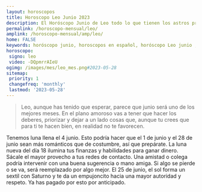 ```yaml
---
layout: horoscopos
title: Horoscopo Leo Junio 2023
description: El Horóscopo Junio de Leo todo lo que tienen los astros preparados para este mes, amor, trabajo, familia. Todo sobre astrologia, tarot, predicciones. Horoscopo gratis en español, predicciones y astrología.
permalink: /horoscopo-mensual/leo/
amplink: /horoscopo-mensual/amp/leo/
home: FALSE
keywords: horóscopo junio, horoscopos en español, horóscopo Leo junio , horóscopo esperanza gracia, horoscop, horóscopos gratis, horoscopo Leo, Tarot, Astrologia, Zodíaco, Leo, horoscopo gratis, horoscopo del mes 
horoscopo:
 signo: leo
 video: -DQpmrrAIeU
ogimg: /images/mes/leo_mes.png#2023-05-28
sitemap:
 priority: 1
 changefreq: 'monthly'
 lastmod: '2023-05-28'
---
```



 > Leo, aunque has tenido que esperar, parece que junio será uno de los mejores meses. En el plano amoroso vas a tener que hacer los deberes, priorizar y dejar a un lado cosas que, aunque tu crees que para ti te hacen bien, en realidad no te favorecen.



Tenemos luna llena el 4 junio. Esto podría hacer que el 1 de junio y el 28 de junio sean más románticos que de costumbre, así que prepárate. La luna nueva del día 18 ilumina tus finanzas y habilidades para ganar dinero. Sácale el mayor provecho a tus redes de contacto. Una amistad o colega podría intervenir con una buena sugerencia o mano amiga. Si algo se pierde o se va, será reemplazado por algo mejor. El 25 de junio, el sol forma un sextil con Saturno y te da un empujoncito hacia una mayor autoridad y respeto. Ya has pagado por esto por anticipado. 